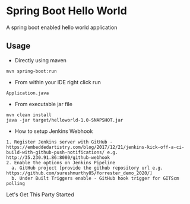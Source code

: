 # Spring Boot Hello World

A spring boot enabled hello world application

## Usage

- Directly using maven
```
mvn spring-boot:run
```

- From within your IDE right click run 
```
Application.java
```

- From executable jar file
```
mvn clean install
java -jar target/helloworld-1.0-SNAPSHOT.jar
```

- How to setup Jenkins Webhook
```
1. Register Jenkins server with GitHub - https://embeddedartistry.com/blog/2017/12/21/jenkins-kick-off-a-ci-build-with-github-push-notifications/ e.g. http://35.230.91.86:8080/github-webhook
2. Enable the options on Jenkins Pipeline
  a. GitHub project [provide the github repository url e.g. https://github.com/sureshmurthy85/forrester_demo_2020/]
  b. Under Built Triggers enable - GitHub hook trigger for GITScm polling
````
Let's Get This Party Started
